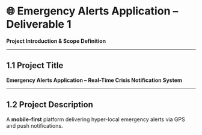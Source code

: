 # 🌐 Emergency Alerts Application – Deliverable 1  
**Project Introduction & Scope Definition** 

---

## 1.1 Project Title  
**Emergency Alerts Application – Real-Time Crisis Notification System** 

---

## 1.2 Project Description  
A **mobile-first** platform delivering hyper-local emergency alerts via GPS and push notifications. 
